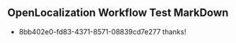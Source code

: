 ## OpenLocalization Workflow Test MarkDown
* 8bb402e0-fd83-4371-8571-08839cd7e277 thanks!

<!--HONumber=Jul16_HO2-->



